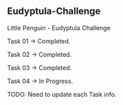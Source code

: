 ## Eudyptula-Challenge
Little Penguin - Eudyptula Challenge

Task 01 -> Completed.

Task 02 -> Completed.

Task 03 -> Completed.

Task 04 -> In Progress.

TODO:
Need to update each Task info.
